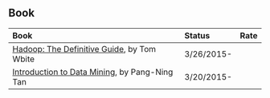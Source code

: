 ## Book

|Book| Status| Rate|
|:---|:---|:----|
|[Hadoop: The Definitive Guide](./Hadoop-the-definitive-guide), by Tom Wbite| 3/26/2015- | |
|[Introduction to Data Mining](./Introduction-to-Data-Mining), by Pang-Ning Tan| 3/20/2015-| |
